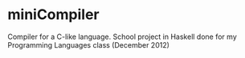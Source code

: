miniCompiler
============

Compiler for a C-like language. School project in Haskell done for my Programming Languages class (December 2012)
